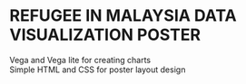 <h1>REFUGEE IN MALAYSIA DATA VISUALIZATION POSTER</h1>
<p>Vega and Vega lite for creating charts <br> Simple HTML and CSS for poster layout design</p>

